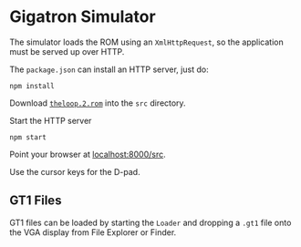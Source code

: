 Gigatron Simulator
==================

The simulator loads the ROM using an `XmlHttpRequest`, so the application must be served up over HTTP.

The `package.json` can install an HTTP server, just do:

    npm install

Download [`theloop.2.rom`](https://github.com/kervinck/gigatron-rom/raw/master/theloop.2.rom) into the `src` directory.

Start the HTTP server

    npm start

Point your browser at [localhost:8000/src](localhost:8000/src).

Use the cursor keys for the D-pad.

## GT1 Files

GT1 files can be loaded by starting the `Loader` and dropping a `.gt1` file onto the VGA display from File Explorer or Finder.
